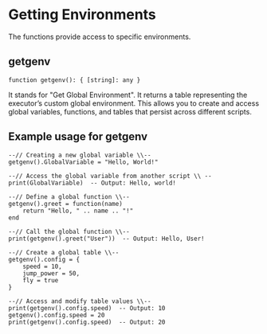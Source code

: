 # Getting Environments
The functions provide access to specific environments.

## getgenv
```luau
function getgenv(): { [string]: any }
```
It stands for "Get Global Environment". It returns a table representing the executor’s custom global environment. This allows you to create and access global variables, functions, and tables that persist across different scripts.

## Example usage for getgenv

```luau
--// Creating a new global variable \\--
getgenv().GlobalVariable = "Hello, World!"

--// Access the global variable from another script \\ --
print(GlobalVariable)  -- Output: Hello, world!

--// Define a global function \\--
getgenv().greet = function(name)
    return "Hello, " .. name .. "!"
end

--// Call the global function \\--
print(getgenv().greet("User"))  -- Output: Hello, User!

--// Create a global table \\--
getgenv().config = {
    speed = 10,
    jump_power = 50,
    fly = true
}

--// Access and modify table values \\--
print(getgenv().config.speed)  -- Output: 10
getgenv().config.speed = 20
print(getgenv().config.speed)  -- Output: 20
```
